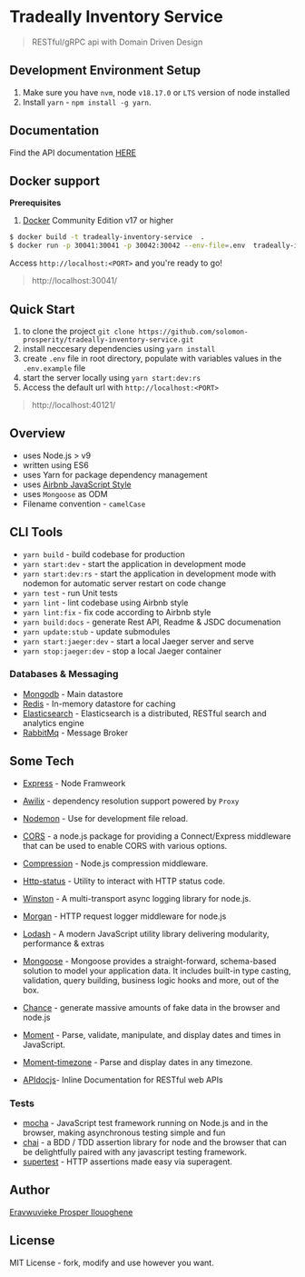 # Tradeally Inventory Service

> RESTful/gRPC api with Domain Driven Design

## Development Environment Setup

1.  Make sure you have `nvm`, node `v18.17.0` or `LTS` version of node installed
2.  Install `yarn` - `npm install -g yarn`.


## Documentation
Find the API documentation [HERE](https://tradeally-inventory-service.onrender.com/docs)

## Docker support

**Prerequisites**

1. [Docker](https://www.docker.com/products/docker-engine) Community Edition v17 or higher

```sh
$ docker build -t tradeally-inventory-service  .
$ docker run -p 30041:30041 -p 30042:30042 --env-file=.env  tradeally-inventory-service
```

Access `http://localhost:<PORT>` and you're ready to go!

> http://localhost:30041/

## Quick Start
1. to clone the project `git clone https://github.com/solomon-prosperity/tradeally-inventory-service.git`
2. install neccesary dependencies using `yarn install`
3. create `.env` file in root directory, populate with variables values in the `.env.example` file 
4. start the server locally using `yarn start:dev:rs`
5. Access the default url with `http://localhost:<PORT>` 
> http://localhost:40121/

## Overview

- uses Node.js > v9
- written using ES6
- uses Yarn for package dependency management
- uses [Airbnb JavaScript Style](https://github.com/airbnb/javascript)
- uses `Mongoose` as ODM
- Filename convention - `camelCase`

## CLI Tools

- `yarn build` - build codebase for production
- `yarn start:dev` - start the application in development mode
- `yarn start:dev:rs` - start the application in development mode with nodemon for automatic server restart on code change
- `yarn test` - run Unit tests
- `yarn lint` - lint codebase using Airbnb style
- `yarn lint:fix` - fix code according to Airbnb style
- `yarn build:docs` - generate Rest API, Readme & JSDC documenation
- `yarn update:stub` - update submodules
- `yarn start:jaeger:dev` - start a local Jaeger server and serve
- `yarn stop:jaeger:dev` - stop a local Jaeger container

### Databases & Messaging

- [Mongodb](https://www.mongodb.com) - Main datastore
- [Redis](https://redis.io/) - In-memory datastore for caching
- [Elasticsearch](https://www.elastic.co/elasticsearch/) - Elasticsearch is a distributed, RESTful search and analytics engine
- [RabbitMq](https://www.rabbitmq.com/) - Message Broker

## Some Tech

- [Express](https://expressjs.com/) - Node Framweork
- [Awilix](https://github.com/jeffijoe/awilix) - dependency resolution support powered by `Proxy`
- [Nodemon](https://nodemon.io/) - Use for development file reload.
- [CORS](https://github.com/expressjs/cors) - a node.js package for providing a Connect/Express middleware that can be used to enable CORS with various options.
- [Compression](https://github.com/expressjs/compression) - Node.js compression middleware.
- [Http-status](https://github.com/adaltas/node-http-status) - Utility to interact with HTTP status code.
- [Winston](https://github.com/winstonjs/winston) - A multi-transport async logging library for node.js.
- [Morgan](https://github.com/expressjs/morgan) - HTTP request logger middleware for node.js
- [Lodash](https://lodash.com/) - A modern JavaScript utility library delivering modularity, performance & extras
- [Mongoose](https://mongoosejs.com/) - Mongoose provides a straight-forward, schema-based solution to model your application data. It includes built-in type casting, validation, query building, business logic hooks and more, out of the box.
- [Chance](https://chancejs.com/) - generate massive amounts of fake data in the browser and node.js

- [Moment](https://momentjs.com/) - Parse, validate, manipulate, and display dates and times in JavaScript.
- [Moment-timezone](https://momentjs.com/timezone/) - Parse and display dates in any timezone.

- [APIdocjs](https://apidocjs.com/)- Inline Documentation for RESTful web APIs

### Tests

- [mocha](https://mochajs.org/) - JavaScript test framework running on Node.js and in the browser, making asynchronous testing simple and fun
- [chai](http://chaijs.com/) - a BDD / TDD assertion library for node and the browser that can be delightfully paired with any javascript testing framework.
- [supertest](https://github.com/visionmedia/supertest) - HTTP assertions made easy via superagent.


## Author
[Eravwuvieke Prosper Ilouoghene](https://www.linkedin.com/in/prosper-eravwuvieke-25b534163/)


## License
MIT License - fork, modify and use however you want.
